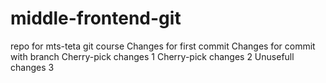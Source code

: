 # middle-frontend-git
repo for mts-teta git course
Changes for first commit
Changes for commit with branch
Cherry-pick changes 1
Cherry-pick changes 2
Unusefull changes 3
